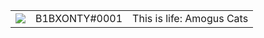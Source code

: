 

<table>
  <tr>
    <td><a href="https://discord.com/users/987020262220390481"><img src="https://lanyard.cnrad.dev/api/987020262220390481?hideStatus=true&idleMessage=Stay%20anonymous%20because%20you%20never%20know%20what%27s%20going%20to%20happen.%20Freedom%20is%20the%20dreams%20that%20sometimes%20limit%20you%20or%20that%20you%20love.&authKey=0553c3eed275498dd9776e269522af0b240dad224252f3f9b3025361c8b9a7800553c3eed275498dd9776e269522af0b240dad224252f3f9b3025361c8b9a7800553c3eed275498dd9776e269522af0b240dad224252f3f9b3025361c8b9a7800553c3eed275498dd9776e269522af0b240dad224252f3f9b3025361c8b9a7800553c3eed275498dd9776e269522af0b240dad224252f3f9b3025361c8b9a7800553c3eed275498dd9776e269522af0b240dad224252f3f9b3025361c8b9a780"></a></td>
    <td>B1BXONTY#0001</td>
    <td>This is life: Amogus Cats</td>
  </tr>
</table>
